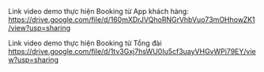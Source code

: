 
Link video demo thực hiện Booking từ App khách hàng:
https://drive.google.com/file/d/160mXDrJVQhoRNGrVhbVuo73mOHhowZK1/view?usp=sharing

Link video demo thực hiện Booking từ Tổng đài 
https://drive.google.com/file/d/1tv3Gxj7hsWU0Iu5cf3uayVHGvWPi79EY/view?usp=sharing

